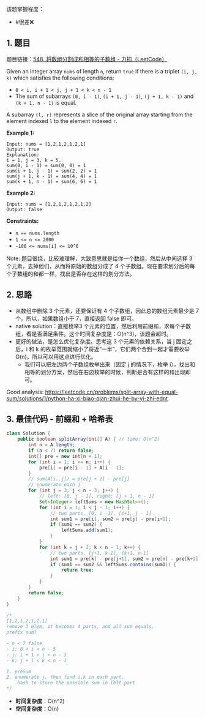 
该题掌握程度：
- #很差❌

## 1. 题目
题目链接：[548. 将数组分割成和相等的子数组 - 力扣（LeetCode）](https://leetcode.cn/problems/split-array-with-equal-sum/)

Given an integer array `nums` of length `n`, return `true` if there is a triplet `(i, j, k)` which satisfies the following conditions:

- `0 < i, i + 1 < j, j + 1 < k < n - 1`
- The sum of subarrays `(0, i - 1)`, `(i + 1, j - 1)`, `(j + 1, k - 1)` and `(k + 1, n - 1)` is equal.

A subarray `(l, r)` represents a slice of the original array starting from the element indexed `l` to the element indexed `r`.

**Example 1:**

```
Input: nums = [1,2,1,2,1,2,1]
Output: true
Explanation:
i = 1, j = 3, k = 5.
sum(0, i - 1) = sum(0, 0) = 1
sum(i + 1, j - 1) = sum(2, 2) = 1
sum(j + 1, k - 1) = sum(4, 4) = 1
sum(k + 1, n - 1) = sum(6, 6) = 1
```

**Example 2:**

```
Input: nums = [1,2,1,2,1,2,1,2]
Output: false
```

**Constraints:**

- `n == nums.length`
- `1 <= n <= 2000`
- `-106 <= nums[i] <= 10^6`

Note: 题目很绕，比较难理解，大致意思就是给你一个数组，然后从中间选择 3 个元素，去掉他们，从而将原始的数组分成了 4 个子数组。现在要求划分后的每个子数组的和都一样，找出是否存在这样的划分方法。

## 2. 思路

- 从数组中删除 3 个元素，还要保证有 4 个子数组，因此总的数组元素最少是 7 个。所以，如果数组小于 7，直接返回 false 即可。
- native solution：直接枚举3 个元素的位置，然后利用前缀和，求每个子数组，看是否满足条件。这个时间复杂度是：O(n^3)，该题会超时。
- 更好的做法，是怎么优化复杂度。思考这 3 个元素的依赖关系，当 j 固定之后，i 和 k 的枚举范围就缩小了将近“一半”，它们两个合到一起才需要枚举 O(n)。所以可以用这点进行优化。
	- 我们可以把左边两个子数组枚举出来（固定 j 的情况下，枚举 i），找出和相等的划分方案，然后在右边枚举的时候，判断是否有这样的和出现即可。

Good analysis:  https://leetcode.cn/problems/split-array-with-equal-sum/solutions/1/python-ha-xi-biao-qian-zhui-he-by-yi-zhi-ednt

## 3. 最佳代码 - 前缀和 + 哈希表

```java
class Solution {
    public boolean splitArray(int[] A) { // time: O(n^2)
        int n = A.length;
        if (n < 7) return false;
        int[] pre = new int[n + 1];
        for (int i = 1; i <= n; i++) {
            pre[i] = pre[i - 1] + A[i - 1];
        }
        // sum(A[i..j]) = pre[j + 1] - pre[j]
        // enumerate each j
        for (int j = 3; j < n - 3; j++) {
            // left: [0, j - 1], right: [j + 1, n - 1]
            Set<Integer> leftSums = new HashSet<>();
            for (int i = 1; i < j - 1; i++) {
                // two parts, [0, i -1], [i+1, j - 1]
                int sum1 = pre[i], sum2 = pre[j] - pre[i+1];
                if (sum1 == sum2) {
                    leftSums.add(sum1);
                }
            }
            for (int k = j + 2; k < n - 1; k++) {
                // two parts, [j+1, k-1], [k+1, n-1]
                int sum1 = pre[k] - pre[j+1], sum2 = pre[n] - pre[k+1];
                if (sum1 == sum2 && leftSums.contains(sum1)) {
                    return true;
                }
            }
        }
        return false;
    }
}

/*
[1,2,1,2,1,2,1]
remove 3 elem, it becomes 4 parts, and all sum equals.
prefix sum?

- n < 7 false
- i: 0 < i < n - 5
- j: i + 1 < j < n - 3
- k: j + 1 < k < n - 1

1. preSum
2. enumerate j, then find i,k in each part.
    hash to store the possible sum in left part
*/
```
- **时间复杂度**：O(n^2)
- **空间复杂度**：O(n)